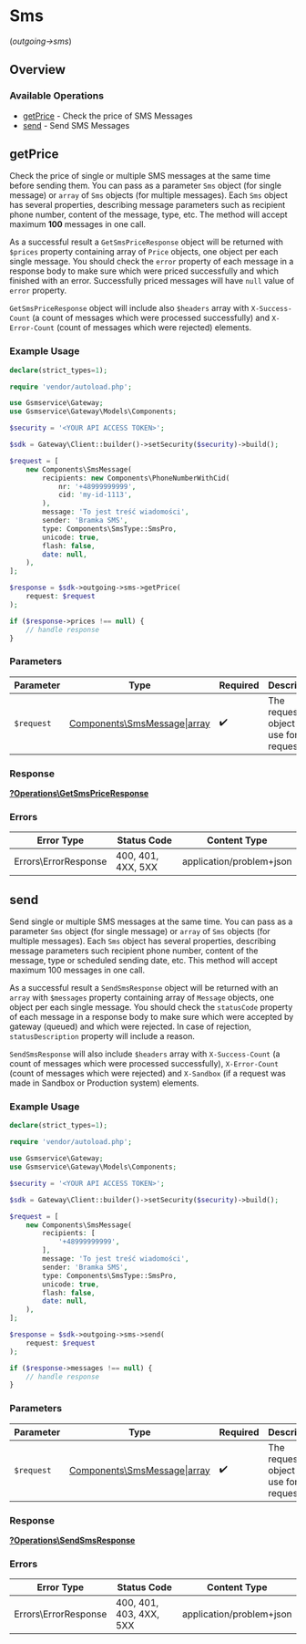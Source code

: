 # Sms
(*outgoing->sms*)

## Overview

### Available Operations

* [getPrice](#getprice) - Check the price of SMS Messages
* [send](#send) - Send SMS Messages

## getPrice

Check the price of single or multiple SMS messages at the same time before sending them. You can pass as a parameter `Sms` object (for single message) or `array` of `Sms` objects (for multiple messages). Each `Sms` object has several properties, describing message parameters such as recipient phone number, content of the message, type, etc.
The method will accept maximum **100** messages in one call.

As a successful result a `GetSmsPriceResponse` object will be returned with `$prices` property containing array of `Price` objects, one object per each single message. You should check the `error` property of each message in a response body to make sure which were priced successfully and which finished with an error. Successfully priced messages will have `null` value of `error` property.

`GetSmsPriceResponse` object will include also `$headers` array with `X-Success-Count` (a count of messages which were processed successfully) and `X-Error-Count` (count of messages which were rejected) elements.

### Example Usage

```php
declare(strict_types=1);

require 'vendor/autoload.php';

use Gsmservice\Gateway;
use Gsmservice\Gateway\Models\Components;

$security = '<YOUR API ACCESS TOKEN>';

$sdk = Gateway\Client::builder()->setSecurity($security)->build();

$request = [
    new Components\SmsMessage(
        recipients: new Components\PhoneNumberWithCid(
            nr: '+48999999999',
            cid: 'my-id-1113',
        ),
        message: 'To jest treść wiadomości',
        sender: 'Bramka SMS',
        type: Components\SmsType::SmsPro,
        unicode: true,
        flash: false,
        date: null,
    ),
];

$response = $sdk->outgoing->sms->getPrice(
    request: $request
);

if ($response->prices !== null) {
    // handle response
}
```

### Parameters

| Parameter                                                                        | Type                                                                             | Required                                                                         | Description                                                                      |
| -------------------------------------------------------------------------------- | -------------------------------------------------------------------------------- | -------------------------------------------------------------------------------- | -------------------------------------------------------------------------------- |
| `$request`                                                                       | [Components\SmsMessage\|array](../../Models/Operations/GetSmsPriceRequestBody.md) | :heavy_check_mark:                                                               | The request object to use for the request.                                       |

### Response

**[?Operations\GetSmsPriceResponse](../../Models/Operations/GetSmsPriceResponse.md)**

### Errors

| Error Type               | Status Code              | Content Type             |
| ------------------------ | ------------------------ | ------------------------ |
| Errors\ErrorResponse     | 400, 401, 4XX, 5XX       | application/problem+json |

## send

Send single or multiple SMS messages at the same time. You can pass as a parameter `Sms` object (for single message) or `array` of `Sms` objects (for multiple messages). Each `Sms` object has several properties, describing message parameters such recipient phone number, content of the message, type or scheduled sending date, etc. This method will accept maximum 100 messages in one call.

As a successful result a `SendSmsResponse` object will be returned with an `array` with `$messages` property containing array of `Message` objects, one object per each single message. You should check the `statusCode` property of each message in a response body to make sure which were accepted by gateway (queued) and which were rejected. In case of rejection, `statusDescription` property will include a reason.

`SendSmsResponse` will also include `$headers` array with `X-Success-Count` (a count of messages which were processed successfully), `X-Error-Count` (count of messages which were rejected) and `X-Sandbox` (if a request was made in Sandbox or Production system) elements.

### Example Usage

```php
declare(strict_types=1);

require 'vendor/autoload.php';

use Gsmservice\Gateway;
use Gsmservice\Gateway\Models\Components;

$security = '<YOUR API ACCESS TOKEN>';

$sdk = Gateway\Client::builder()->setSecurity($security)->build();

$request = [
    new Components\SmsMessage(
        recipients: [
            '+48999999999',
        ],
        message: 'To jest treść wiadomości',
        sender: 'Bramka SMS',
        type: Components\SmsType::SmsPro,
        unicode: true,
        flash: false,
        date: null,
    ),
];

$response = $sdk->outgoing->sms->send(
    request: $request
);

if ($response->messages !== null) {
    // handle response
}
```

### Parameters

| Parameter                                                                    | Type                                                                         | Required                                                                     | Description                                                                  |
| ---------------------------------------------------------------------------- | ---------------------------------------------------------------------------- | ---------------------------------------------------------------------------- | ---------------------------------------------------------------------------- |
| `$request`                                                                   | [Components\SmsMessage\|array](../../Models/Operations/SendSmsRequestBody.md) | :heavy_check_mark:                                                           | The request object to use for the request.                                   |

### Response

**[?Operations\SendSmsResponse](../../Models/Operations/SendSmsResponse.md)**

### Errors

| Error Type               | Status Code              | Content Type             |
| ------------------------ | ------------------------ | ------------------------ |
| Errors\ErrorResponse     | 400, 401, 403, 4XX, 5XX  | application/problem+json |